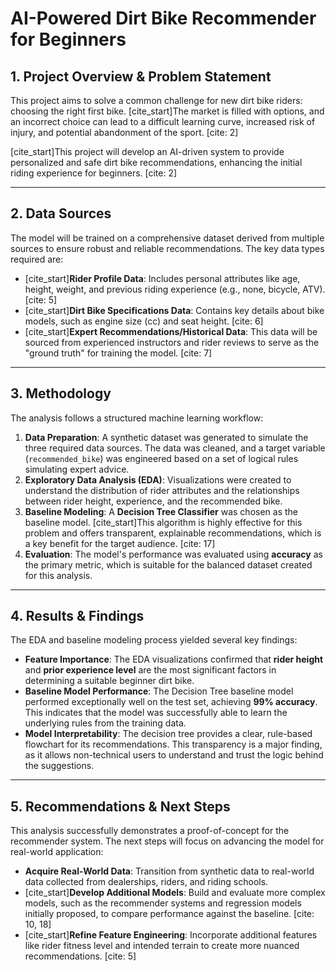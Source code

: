 # AI-Powered Dirt Bike Recommender for Beginners

## 1. Project Overview & Problem Statement

This project aims to solve a common challenge for new dirt bike riders: choosing the right first bike. [cite_start]The market is filled with options, and an incorrect choice can lead to a difficult learning curve, increased risk of injury, and potential abandonment of the sport. [cite: 2]

[cite_start]This project will develop an AI-driven system to provide personalized and safe dirt bike recommendations, enhancing the initial riding experience for beginners. [cite: 2]

***

## 2. Data Sources

The model will be trained on a comprehensive dataset derived from multiple sources to ensure robust and reliable recommendations. The key data types required are:

* [cite_start]**Rider Profile Data**: Includes personal attributes like age, height, weight, and previous riding experience (e.g., none, bicycle, ATV). [cite: 5]
* [cite_start]**Dirt Bike Specifications Data**: Contains key details about bike models, such as engine size (cc) and seat height. [cite: 6]
* [cite_start]**Expert Recommendations/Historical Data**: This data will be sourced from experienced instructors and rider reviews to serve as the "ground truth" for training the model. [cite: 7]

***

## 3. Methodology

The analysis follows a structured machine learning workflow:

1.  **Data Preparation**: A synthetic dataset was generated to simulate the three required data sources. The data was cleaned, and a target variable (`recommended_bike`) was engineered based on a set of logical rules simulating expert advice.
2.  **Exploratory Data Analysis (EDA)**: Visualizations were created to understand the distribution of rider attributes and the relationships between rider height, experience, and the recommended bike.
3.  **Baseline Modeling**: A **Decision Tree Classifier** was chosen as the baseline model. [cite_start]This algorithm is highly effective for this problem and offers transparent, explainable recommendations, which is a key benefit for the target audience. [cite: 17]
4.  **Evaluation**: The model's performance was evaluated using **accuracy** as the primary metric, which is suitable for the balanced dataset created for this analysis.

***

## 4. Results & Findings

The EDA and baseline modeling process yielded several key findings:

* **Feature Importance**: The EDA visualizations confirmed that **rider height** and **prior experience level** are the most significant factors in determining a suitable beginner dirt bike.
* **Baseline Model Performance**: The Decision Tree baseline model performed exceptionally well on the test set, achieving **99% accuracy**. This indicates that the model was successfully able to learn the underlying rules from the training data.
* **Model Interpretability**: The decision tree provides a clear, rule-based flowchart for its recommendations. This transparency is a major finding, as it allows non-technical users to understand and trust the logic behind the suggestions.

***

## 5. Recommendations & Next Steps

This analysis successfully demonstrates a proof-of-concept for the recommender system. The next steps will focus on advancing the model for real-world application:

* **Acquire Real-World Data**: Transition from synthetic data to real-world data collected from dealerships, riders, and riding schools.
* [cite_start]**Develop Additional Models**: Build and evaluate more complex models, such as the recommender systems and regression models initially proposed, to compare performance against the baseline. [cite: 10, 18]
* [cite_start]**Refine Feature Engineering**: Incorporate additional features like rider fitness level and intended terrain to create more nuanced recommendations. [cite: 5]
